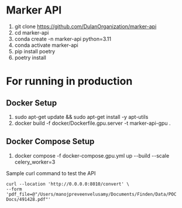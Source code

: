 # Marker API

1. git clone https://github.com/DulanOrganization/marker-api
2. cd marker-api
3. conda create -n marker-api python=3.11
4. conda activate marker-api
5. pip install poetry
6. poetry install


# For running in production

## Docker Setup
1. sudo apt-get update && sudo apt-get install -y apt-utils
2. docker build -f docker/Dockerfile.gpu.server -t marker-api-gpu .

## Docker Compose Setup
1. docker compose -f docker-compose.gpu.yml up --build --scale celery_worker=3

Sample curl command to test the API

```
curl --location 'http://0.0.0.0:8010/convert' \
--form 'pdf_file=@"/Users/manojpreveenvelusamy/Documents/Finden/Data/POC Docs/491428.pdf"'
```

